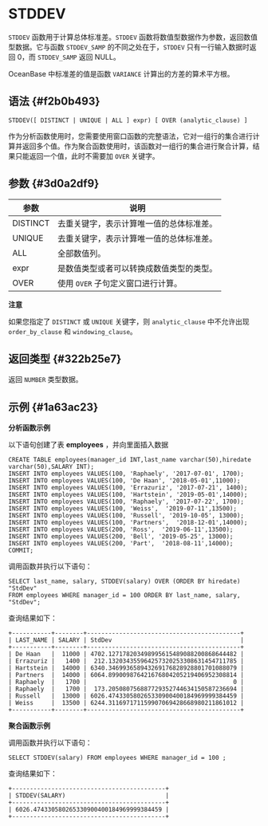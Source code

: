 STDDEV 
===========================



`STDDEV` 函数用于计算总体标准差。`STDDEV` 函数将数值型数据作为参数，返回数值型数据。它与函数 `STDDEV_SAMP` 的不同之处在于，`STDDEV` 只有一行输入数据时返回 0，而 `STDDEV_SAMP` 返回 NULL。

OceanBase 中标准差的值是函数 `VARIANCE` 计算出的方差的算术平方根。

语法 {#f2b0b493}
--------------

    STDDEV([ DISTINCT | UNIQUE | ALL ] expr) [ OVER (analytic_clause) ]



作为分析函数使用时，您需要使用窗口函数的完整语法，它对一组行的集合进行计算并返回多个值[](pt3avi)。作为聚合函数使用时，该函数对一组行的集合进行聚合计算，结果只能返回一个值，此时不需要加 `OVER` 关键字。

参数 {#3d0a2df9}
--------------



|    参数    |          说明           |
|----------|-----------------------|
| DISTINCT | 去重关键字，表示计算唯一值的总体标准差。  |
| UNIQUE   | 去重关键字，表示计算唯一值的总体标准差。  |
| ALL      | 全部数值列。                |
| expr     | 是数值类型或者可以转换成数值类型的类型。  |
| OVER     | 使用 `OVER` 子句定义窗口进行计算。 |


**注意**



如果您指定了 `DISTINCT` 或 `UNIQUE` 关键字，则 `analytic_clause` 中不允许出现 `order_by_clause` 和 `windowing_clause`。

返回类型 {#322b25e7}
----------------

返回 `NUMBER` 类型数据。

示例 {#1a63ac23}
--------------

**分析函数示例** 

以下语句创建了表 **employees** ，并向里面插入数据

    CREATE TABLE employees(manager_id INT,last_name varchar(50),hiredate varchar(50),SALARY INT);
    INSERT INTO employees VALUES(100, 'Raphaely', '2017-07-01', 1700);
    INSERT INTO employees VALUES(100, 'De Haan', '2018-05-01',11000);      
    INSERT INTO employees VALUES(100, 'Errazuriz', '2017-07-21', 1400);
    INSERT INTO employees VALUES(100, 'Hartstein', '2019-05-01',14000);     
    INSERT INTO employees VALUES(100, 'Raphaely', '2017-07-22', 1700);
    INSERT INTO employees VALUES(100, 'Weiss',  '2019-07-11',13500);     
    INSERT INTO employees VALUES(100, 'Russell', '2019-10-05', 13000);
    INSERT INTO employees VALUES(100, 'Partners',  '2018-12-01',14000);     
    INSERT INTO employees VALUES(200, 'Ross',  '2019-06-11',13500);     
    INSERT INTO employees VALUES(200, 'Bell', '2019-05-25', 13000);
    INSERT INTO employees VALUES(200, 'Part',  '2018-08-11',14000);  
    COMMIT;



调用函数并执行以下语句：

    SELECT last_name, salary, STDDEV(salary) OVER (ORDER BY hiredate) "StdDev"
    FROM employees WHERE manager_id = 100 ORDER BY last_name, salary, "StdDev";



查询结果如下：

    +-----------+--------+-------------------------------------------+
    | LAST_NAME | SALARY | StdDev                                    |
    +-----------+--------+-------------------------------------------+
    | De Haan   |  11000 | 4702.127178203498995615489088200868644482 |
    | Errazuriz |   1400 |  212.132034355964257320253308631454711785 |
    | Hartstein |  14000 | 6340.346993658943269176828928801701088079 |
    | Partners  |  14000 | 6064.899009876421676804205219406952308814 |
    | Raphaely  |   1700 |                                         0 |
    | Raphaely  |   1700 |  173.205080756887729352744634150587236694 |
    | Russell   |  13000 | 6026.474330580265330900400184969999384459 |
    | Weiss     |  13500 | 6244.311697171159907069428668980211861012 |
    +-----------+--------+-------------------------------------------+



**聚合函数示例** 

调用函数并执行以下语句：

    SELECT STDDEV(salary) FROM employees WHERE manager_id = 100 ;



查询结果如下：

    +-------------------------------------------+
    | STDDEV(SALARY)                            |
    +-------------------------------------------+
    | 6026.474330580265330900400184969999384459 |
    +-------------------------------------------+


